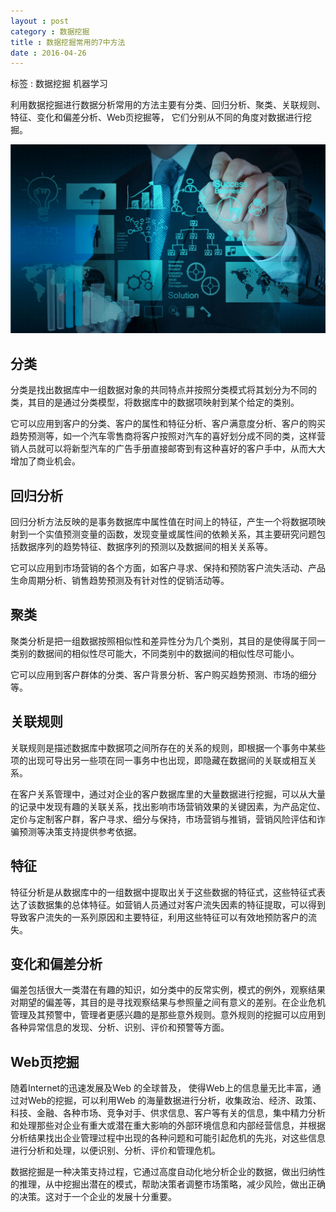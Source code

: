 ```yaml
---
layout : post
category : 数据挖掘
title : 数据挖掘常用的7中方法
date : 2016-04-26
---
```



标签 : 数据挖掘 机器学习


<!-- more -->






利用数据挖掘进行数据分析常用的方法主要有分类、回归分析、聚类、关联规则、特征、变化和偏差分析、Web页挖掘等， 它们分别从不同的角度对数据进行挖掘。

![插图](res/img/blogimg/20160426/2016042601.png)

##  分类

分类是找出数据库中一组数据对象的共同特点并按照分类模式将其划分为不同的类，其目的是通过分类模型，将数据库中的数据项映射到某个给定的类别。

它可以应用到客户的分类、客户的属性和特征分析、客户满意度分析、客户的购买趋势预测等，如一个汽车零售商将客户按照对汽车的喜好划分成不同的类，这样营销人员就可以将新型汽车的广告手册直接邮寄到有这种喜好的客户手中，从而大大增加了商业机会。

## 回归分析

回归分析方法反映的是事务数据库中属性值在时间上的特征，产生一个将数据项映射到一个实值预测变量的函数，发现变量或属性间的依赖关系，其主要研究问题包括数据序列的趋势特征、数据序列的预测以及数据间的相关关系等。

它可以应用到市场营销的各个方面，如客户寻求、保持和预防客户流失活动、产品生命周期分析、销售趋势预测及有针对性的促销活动等。

## 聚类

聚类分析是把一组数据按照相似性和差异性分为几个类别，其目的是使得属于同一类别的数据间的相似性尽可能大，不同类别中的数据间的相似性尽可能小。

它可以应用到客户群体的分类、客户背景分析、客户购买趋势预测、市场的细分等。

## 关联规则

关联规则是描述数据库中数据项之间所存在的关系的规则，即根据一个事务中某些项的出现可导出另一些项在同一事务中也出现，即隐藏在数据间的关联或相互关系。

在客户关系管理中，通过对企业的客户数据库里的大量数据进行挖掘，可以从大量的记录中发现有趣的关联关系，找出影响市场营销效果的关键因素，为产品定位、定价与定制客户群，客户寻求、细分与保持，市场营销与推销，营销风险评估和诈骗预测等决策支持提供参考依据。

## 特征

特征分析是从数据库中的一组数据中提取出关于这些数据的特征式，这些特征式表达了该数据集的总体特征。如营销人员通过对客户流失因素的特征提取，可以得到导致客户流失的一系列原因和主要特征，利用这些特征可以有效地预防客户的流失。

## 变化和偏差分析

偏差包括很大一类潜在有趣的知识，如分类中的反常实例，模式的例外，观察结果对期望的偏差等，其目的是寻找观察结果与参照量之间有意义的差别。在企业危机管理及其预警中，管理者更感兴趣的是那些意外规则。意外规则的挖掘可以应用到各种异常信息的发现、分析、识别、评价和预警等方面。

## Web页挖掘

随着Internet的迅速发展及Web 的全球普及， 使得Web上的信息量无比丰富，通过对Web的挖掘，可以利用Web 的海量数据进行分析，收集政治、经济、政策、科技、金融、各种市场、竞争对手、供求信息、客户等有关的信息，集中精力分析和处理那些对企业有重大或潜在重大影响的外部环境信息和内部经营信息，并根据分析结果找出企业管理过程中出现的各种问题和可能引起危机的先兆，对这些信息进行分析和处理，以便识别、分析、评价和管理危机。

数据挖掘是一种决策支持过程，它通过高度自动化地分析企业的数据，做出归纳性的推理，从中挖掘出潜在的模式，帮助决策者调整市场策略，减少风险，做出正确的决策。这对于一个企业的发展十分重要。
